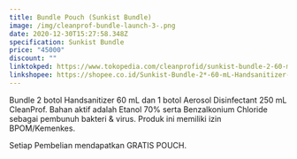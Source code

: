 ```yaml
---
title: Bundle Pouch (Sunkist Bundle)
image: /img/cleanprof-bundle-launch-3-.png
date: 2020-12-30T15:27:58.348Z
specification: Sunkist Bundle
price: "45000"
discount: ""
linktokped: https://www.tokopedia.com/cleanprofid/sunkist-bundle-2-60-ml-handsanitizer-1-250-ml-disinfektan-aerosol
linkshopee: https://shopee.co.id/Sunkist-Bundle-2*-60-mL-Handsanitizer-1*-250-mL-Disinfektan-Aerosol-i.315548033.5963845356
---
```

Bundle 2 botol Handsanitizer 60 mL dan 1 botol Aerosol Disinfectant 250 mL CleanProf. Bahan aktif adalah Etanol 70% serta Benzalkonium Chloride sebagai pembunuh bakteri & virus. Produk ini memiliki izin BPOM/Kemenkes.

Setiap Pembelian mendapatkan GRATIS POUCH.